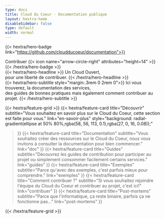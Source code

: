 ```yaml
---
type: docs
title: Cloud du Coeur - Documentation publique
layout: hextra-home
disableSidebar: false
type: default
width: normal
---
```


{{< hextra/hero-badge link="https://github.com/cloudducoeur/documentation">}}
  <div class="hx-w-2 hx-h-2 hx-rounded-full hx-bg-primary-400"></div>
  Contribuer
  {{< icon name="arrow-circle-right" attributes="height=14" >}}
{{< /hextra/hero-badge >}}

<div class="hx-mt-6 hx-mb-6">
{{< hextra/hero-headline >}}
  Un Cloud Ouvert,<br>
  pour une liberté de contribuer.
{{< /hextra/hero-headline >}}
</div>

<div class="hx-mb-12">
{{< hextra/hero-subtitle style="margin:.3rem 0 2rem 0">}}
  Ici vous trouverez, la documentation des services,<br>
  des guides de bonnes pratiques mais également comment contribuer au projet.
{{< /hextra/hero-subtitle >}}
</div>

<div class="hx-mt-6"></div>

{{< hextra/feature-grid >}}
  {{< hextra/feature-card
    title="Découvrir"
    subtitle="Vous souhaitez en savoir plus sur le Cloud du Coeur, cette section est faite pour vous."
    link="en-savoir-plus"
    style="background: radial-gradient(ellipse at 50% 80%,rgba(58, 56, 113, 0.1),rgba(27, 0, 16, 0.08));"
  >}}
  {{< hextra/feature-card
    title="Documentation"
    subtitle="Vous souhaitez créer des ressources sur le Cloud du Coeur, nous vous invitons à consulter la documentation pour bien commencer."
    link="doc"
  >}}
  {{< hextra/feature-card
    title="Guides"
    subtitle="Découvrez les guides de contribution pour participer au projet ou simplement consommer facilement certains services."
    link="guides"
  >}}
  {{< hextra/feature-card
    title="Exemples"
    subtitle="Parce qu'avec des exemples, c'est parfois mieux pour comprendre."
    link="exemples"
  >}}
  {{< hextra/feature-card
    title="Comment contribuer ?"
    subtitle="Si vous souhaitez rejoindre l'équipe du Cloud du Coeur et contribuer au projet, c'est ici!"
    link="contribuer"
  >}}
  {{< hextra/feature-card
    title="Post-mortems"
    subtitle="Parce que l'informatique, ça reste binaire, parfois ça ne fonctionne pas..."
    link="post-mortems"
  >}}
  
{{< /hextra/feature-grid >}}
